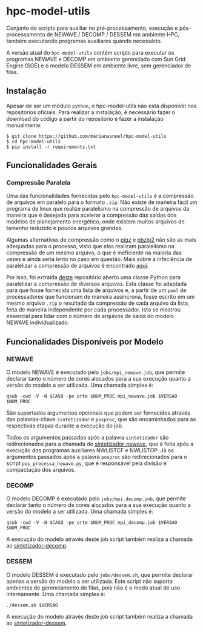 # hpc-model-utils
Conjunto de scripts para auxiliar no pré-processamento, execução e pós-processamento de NEWAVE / DECOMP / DESSEM em ambiente HPC, também executando programas auxiliares quando necessário.

A versão atual do `hpc-model-utils` contém scripts para executar os programas NEWAVE e DECOMP em ambiente gerenciado com Sun Grid Engine (SGE) e o modelo DESSEM em ambiente livre, sem gerenciador de filas.

## Instalação

Apesar de ser um módulo `python`, o hpc-model-utils não está disponível nos repositórios oficiais. Para realizar a instalação, é necessário fazer o download do código a partir do repositório e fazer a instalação manualmente:

```
$ git clone https://github.com/marianasnoel/hpc-model-utils
$ cd hpc-model-utils
$ pip install -r requirements.txt
```

## Funcionalidades Gerais

### Compressão Paralela

Uma das funcionalidades fornecidas pelo `hpc-model-utils` é a compressão de arquivos em paralelo para o formato `.zip`. Não existe de maneira fácil um programa de linux que realize paralelismo na compressão de arquivos da maneira que é desejada para acelerar a compressão das saídas dos modelos de planejamento energético, onde existem muitos arquivos de tamanho reduzido e poucos arquivos grandes.

Algumas alternativas de compressão como o [pigz](https://zlib.net/pigz/) e [pbzip2](https://linux.die.net/man/1/pbzip2) não são as mais adequadas para o processo, visto que elas realizam paralelismo na compressão de um mesmo arquivo, o que é ineficiente na maioria das vezes e ainda seria lento no caso em questão. Mais sobre a infeciência de paralelizar a compressão de arquivos é encontrado [aqui](https://stackoverflow.com/questions/66989293/parallel-zipping-of-a-single-large-file).

Por isso, foi extraída [deste](https://github.com/urishab/ZipFileParallel) repositório aberto uma classe Python para paralelizar a compressão de diversos arquivos. Esta classe foi adaptada para que fosse fornecida uma lista de arquivos e, a partir de um `pool` de processadores que funcionam de maneira assíncrona, fosse escrito em um mesmo arquivo `.zip` o resultado da compressão de cada arquivo da lista, feita de maneira independente por cada processador. Isto se mostrou essencial para lidar com o número de arquivos de saída do modelo NEWAVE individualizado.

## Funcionalidades Disponíveis por Modelo

### NEWAVE

O modelo NEWAVE é executado pelo `jobs/mpi_newave.job`, que permite declarar tanto o número de cores alocados para a sua execução quanto a versão do modelo a ser utilizada. Uma chamada simples é:

`qsub -cwd -V -N $CASO -pe orte $NUM_PROC mpi_newave.job $VERSAO $NUM_PROC`

São suportados argumentos opcionais que podem ser fornecidos através das palavras-chave `sintetizador` e `posproc`, que são encaminhados para as respectivas etapas durante a execução do job.

Todos os argumentos passados após a palavra `sintetizador` são redirecionados para a chamada do [sintetizador-newave](https://github.com/rjmalves/sintetizador-newave), que é feita após a execução dos programas auxiliares NWLISTCF e NWLISTOP. Já os argumentos passados após a palavra `posproc` são redirecionados para o script `pos_processa_newave.py`, que é responsável pela divisão e compactação dos arquivos.

### DECOMP

O modelo DECOMP é executado pelo `jobs/mpi_decomp.job`, que permite declarar tanto o número de cores alocados para a sua execução quanto a versão do modelo a ser utilizada. Uma chamada simples é:

`qsub -cwd -V -N $CASO -pe orte $NUM_PROC mpi_decomp.job $VERSAO $NUM_PROC`

A execução do modelo através deste job script também realiza a chamada ao [sintetizador-decomp](https://github.com/rjmalves/sintetizador-decomp).

### DESSEM

O modelo DESSEM é executado pelo `jobs/dessem.sh`, que permite declarar apenas a versão do modelo a ser utilizada. Este script não suporta ambientes de gerenciamento de filas, pois não é o modo atual de uso internamente. Uma chamada simples é:

`./dessem.sh $VERSAO`

A execução do modelo através deste job script também realiza a chamada ao [sintetizador-dessem](https://github.com/rjmalves/sintetizador-dessem).
